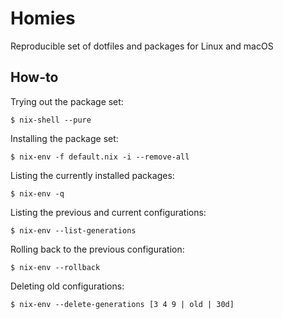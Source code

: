 # Homies

Reproducible set of dotfiles and packages for Linux and macOS

## How-to

Trying out the package set:

``` shell
$ nix-shell --pure
```

Installing the package set:

``` shell
$ nix-env -f default.nix -i --remove-all
```

Listing the currently installed packages:

``` shell
$ nix-env -q
```

Listing the previous and current configurations:

``` shell
$ nix-env --list-generations
```

Rolling back to the previous configuration:

``` shell
$ nix-env --rollback
```

Deleting old configurations:

``` shell
$ nix-env --delete-generations [3 4 9 | old | 30d]
```

